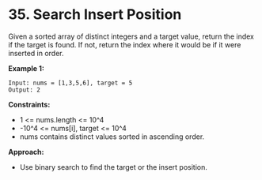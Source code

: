 # 35. Search Insert Position

Given a sorted array of distinct integers and a target value, return the index if the target is found. If not, return the index where it would be if it were inserted in order.

**Example 1:**
```
Input: nums = [1,3,5,6], target = 5
Output: 2
```

**Constraints:**
- 1 <= nums.length <= 10^4
- -10^4 <= nums[i], target <= 10^4
- nums contains distinct values sorted in ascending order.

**Approach:**
- Use binary search to find the target or the insert position.